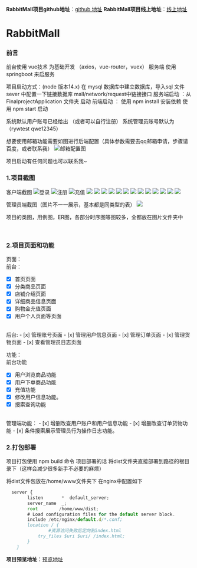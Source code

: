 **RabbitMall项目github地址**：[github 地址](https://github.com/SSDWGG/rabbitMall.git)
**RabbitMall项目线上地址**：[线上地址](http://mall.ssdwgg.cn/)

# RabbitMall

### 前言

前台使用 vue技术 为基础开发  （axios，vue-router，vuex）
服务端 使用 springboot 来启服务


项目启动方式：(node 版本14.x)
在 mysql 数据库中建立数据库，导入sql 文件
sever 中配置一下链接数据库
mall/network/request中链接接口
服务端启动 ：从FinalprojectApplication 文件夹 启动
前端启动 ：  使用 npm install 安装依赖   使用 npm start 启动


系统默认用户账号已经给出 （或者可以自行注册）
系统管理员账号默认为（rywtest      qwe12345）


想要使用邮箱功能需要如图进行后端配置（具体参数需要去qq邮箱申请，步骤请百度，或者联系我）
![邮箱配置图](图片/邮箱配置图.png)

项目启动有任何问题也可以联系我~
<br/>

### 1.项目截图
客户端截图
![登录](客户端图片/登录.png)
![注册](客户端图片/注册.png)
![充值](客户端图片/充值.png)
![](客户端图片/店铺评分.png)
![](客户端图片/店铺详情.png)
![](客户端图片/分类商品.png)
![](客户端图片/个人账户.png)
![](客户端图片/排行榜.png)
![](客户端图片/全部商品.png)
![](客户端图片/首页1.png)
![](客户端图片/首页2.png)
![](客户端图片/首页3.png)
![](客户端图片/详情页1.png)
![](客户端图片/详情页2.png)
![](客户端图片/详情页3.png)
![](客户端图片/修改个人信息.png)

管理员端截图（图片不一一展示，基本都是同类型的表）
![](管理员图片/管理用户信息.png)

项目的类图，用例图，ER图，各部分时序图等图较多，全都放在图片文件夹中

<br/>

### 2.项目页面和功能

页面：
<br/>
    前台：
- [x] 首页页面
- [x] 分类商品页面
- [x] 店铺介绍页面
- [x] 详细商品信息页面
- [x] 购物金充值页面
- [x] 用户个人页面等页面
<br/>
    后台:
- [x] 管理账号页面
- [x] 管理用户信息页面
- [x] 管理订单页面
- [x] 管理货物页面
- [x] 查看管理员日志页面

功能：
<br/>
    前台功能
- [x] 用户浏览商品功能
- [x] 用户下单商品功能
- [x] 充值功能
- [x] 修改用户信息功能。
- [x] 搜索查询功能
<br/>
    管理端功能：
- [x] 增删改查用户账户和用户信息功能
- [x] 增删改查订单货物功能
- [x] 条件搜索展示管理员行为操作日志功能。

<br/>


### 2.打包部署
项目打包使用 npm build 命令
项目部署的话 将dist文件夹直接部署到路径的根目录下（这样会减少很多新手不必要的麻烦）

将dist文件包放在/home/www文件夹下
在nginx中配置如下
```javascript
  server {
        listen       *  default_server;
        server_name  _;
        root        /home/www/dist;
        # Load configuration files for the default server block.
        include /etc/nginx/default.d/*.conf;
        location / {
                #资源访问失败后定向到index.html
            try_files $uri $uri/ /index.html;
        }    
    }
```

**项目预览地址**：[预览地址](http://ssdwgg.xyz)
<br/>